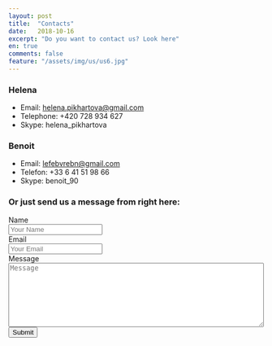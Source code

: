 ```yaml
---
layout: post
title:  "Contacts"
date:   2018-10-16
excerpt: "Do you want to contact us? Look here"
en: true
comments: false
feature: "/assets/img/us/us6.jpg"
---
```



### Helena
* Email: helena.pikhartova@gmail.com
* Telephone: +420 728 934 627
* Skype: helena_pikhartova

### Benoit
* Email: lefebvrebn@gmail.com
* Telefon: +33 6 41 51 98 66
* Skype: benoit_90

### Or just send us a message from right here:

<form action="http://getsimpleform.com/messages?form_api_token=e184e367746131b0bf2461bad87f8cd4" method="post">
  <label for='name'>Name</label>
  <br />
  <input type='text' id='name' name='name' placeholder='Your Name' />
  <br />
  <label for='email'>Email</label>
  <br />
  <input type='text' id='email' name='email' placeholder='Your Email' />
  <br />
  <label for='email'>Message</label>
  <br />
  <textarea id='message' name='message' placeholder='Message' rows='8' cols='60'></textarea>
  <br />
  <input type='submit' value='Submit' />
</form>